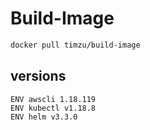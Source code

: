 # Build-Image

```bash
docker pull timzu/build-image
```

## versions

```
ENV awscli 1.18.119
ENV kubectl v1.18.8
ENV helm v3.3.0
```
